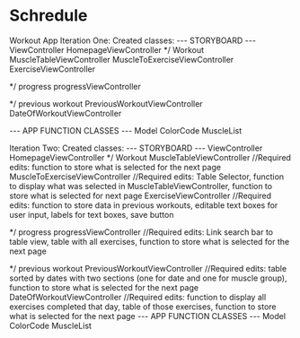# Schredule
Workout App
Iteration One:
Created classes:
--- STORYBOARD ---
ViewController
HomepageViewController
*/    Workout 
MuscleTableViewController
MuscleToExerciseViewController
ExerciseViewController

*/    progress
progressViewController

*/ previous workout
PreviousWorkoutViewController
DateOfWorkoutViewController

--- APP FUNCTION CLASSES ---
Model
ColorCode
MuscleList


Iteration Two:
Created classes:
--- STORYBOARD ---
ViewController
HomepageViewController
*/    Workout 
MuscleTableViewController 
    //Required edits: function to store what is selected for the next page
MuscleToExerciseViewController
    //Required edits: Table Selector, function to display what was selected in MuscleTableViewController, 
    function to store what is selected for next page
ExerciseViewController
    //Required edits: function to store data in previous workouts, editable text boxes for user input, 
    labels for text boxes, save button

*/    progress
progressViewController
    //Required edits: Link search bar to table view, table with all exercises, function to store what is selected for the next page

*/ previous workout
PreviousWorkoutViewController
    //Required edits: table sorted by dates with two sections (one for date and one for muscle group), 
    function to store what is selected for the next page
DateOfWorkoutViewController
    //Required edits:  function to display all exercises completed that day, table of those exercises, 
    function to store what is selected for the next page
--- APP FUNCTION CLASSES ---
Model
ColorCode
MuscleList

